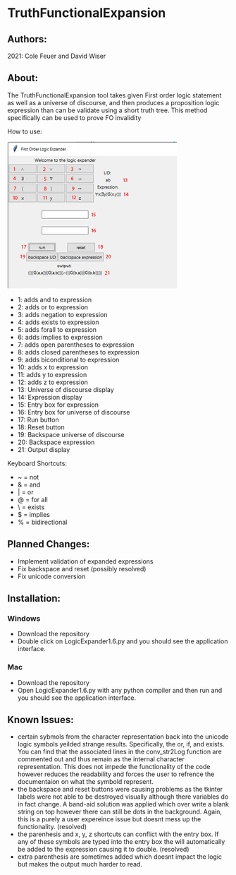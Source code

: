 # TruthFunctionalExpansion
## Authors:
2021:
Cole Feuer and David Wiser

## About:
The TruthFunctionalExpansion tool takes given First order logic statement as well as a universe of discourse, and then produces a proposition logic expression than can be validate using a short truth tree.  This method specifically can be used to prove FO invalidity

How to use:

![Interface](/Interface.png)

- 1: adds and to expression
- 2: adds or to expression
- 3: adds negation to expression
- 4: adds exists to expression
- 5: adds forall to expression
- 6: adds implies to expression
- 7: adds open parentheses to expression
- 8: adds closed parentheses to expression
- 9: adds biconditional to expression
- 10: adds x to expression
- 11: adds y to expression
- 12: adds z to expression
- 13: Universe of discourse display
- 14: Expression display
- 15: Entry box for expression
- 16: Entry box for universe of discourse
- 17: Run button
- 18: Reset button
- 19: Backspace universe of discourse
- 20: Backspace expression
- 21: Output display

Keyboard Shortcuts:
- ~ = not
- & = and
- | = or
- @ = for all
- \ = exists
- $ = implies
- % = bidirectional

## Planned Changes:
- Implement validation of expanded expressions
- Fix backspace and reset (possibly resolved)
- Fix unicode conversion

## Installation:
### Windows
- Download the repository
- Double click on LogicExpander1.6.py and you should see the application interface.

### Mac
- Download the repository
- Open LogicExpander1.6.py with any python compiler and then run and you should see the application interface.

## Known Issues:
- certain sybmols from the character representation back into the unicode logic symbols yeilded strange results. Specifically, the or, if, and exists. You can find that the associated lines in the conv_str2Log function are commented out and thus remain as the internal character representation. This does not impede the functionality of the code however reduces the readability and forces the user to refrence the documentaion on what the symbold represent.
- the backspace and reset buttons were causing problems as the tkinter labels were not able to be destroyed visually although there variables do in fact change. A band-aid solution was applied which over write a blank string on top however there can still be dots in the background. Again, this is a purely a user expereince issue but doesnt mess up the functionality. (resolved)
- the parenhesis and x, y, z shortcuts can conflict with the entry box. If any of these symbols are typed into the entry box the will automatically be added to the expression causing it to double. (resolved)
- extra parenthesis are sometimes added which doesnt impact the logic but makes the output much harder to read. 
